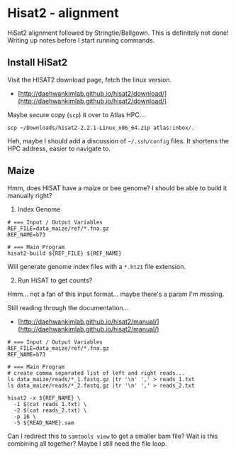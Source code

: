 # Hisat2 - alignment

HiSat2 alignment followed by Stringtie/Ballgown. This is definitely not done! Writing up notes before I start running commands.

## Install HiSat2

Visit the HISAT2 download page, fetch the linux version.

* [http://daehwankimlab.github.io/hisat2/download/](http://daehwankimlab.github.io/hisat2/download/)

Maybe secure copy (`scp`) it over to Atlas HPC...

```
scp ~/Downloads/hisat2-2.2.1-Linux_x86_64.zip atlas:inbox/.
```

Heh, maybe I should add a discussion of `~/.ssh/config` files. It shortens the HPC address, easier to navigate to.

## Maize

Hmm, does HISAT have a maize or bee genome? I should be able to build it manually right?

1. Index Genome

```
# === Input / Output Variables
REF_FILE=data_maize/ref/*.fna.gz
REF_NAME=b73

# === Main Program
hisat2-build ${REF_FILE} ${REF_NAME}
```

Will generate genome index files with a `*.ht21` file extension.

2. Run HiSAT to get counts?

Hmm... not a fan of this input format... maybe there's a param I'm missing.

Still reading through the documentation...

* [http://daehwankimlab.github.io/hisat2/manual/](http://daehwankimlab.github.io/hisat2/manual/)

```
# === Input / Output Variables
REF_FILE=data_maize/ref/*.fna.gz
REF_NAME=b73

# === Main Program
# create comma separated list of left and right reads...
ls data_maize/reads/*_1.fastq.gz |tr '\n' ',' > reads_1.txt
ls data_maize/reads/*_2.fastq.gz |tr '\n' ',' > reads_2.txt

hisat2 -x ${REF_NAME} \
  -1 $(cat reads_1.txt) \
  -2 $(cat reads_2.txt) \
  -p 16 \
  -S ${READ_NAME}.sam
```

Can I redirect this to `samtools view` to get a smaller bam file? Wait is this combining all together? Maybe I still need the file loop.
